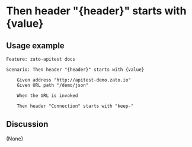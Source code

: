 
Then header "{header}" starts with {value}
=============================================================================================================

Usage example
-------------

```
Feature: zato-apitest docs

Scenario: Then header "{header}" starts with {value}

    Given address "http://apitest-demo.zato.io"
    Given URL path "/demo/json"

    When the URL is invoked

    Then header "Connection" starts with "keep-"
```

Discussion
----------

(None)